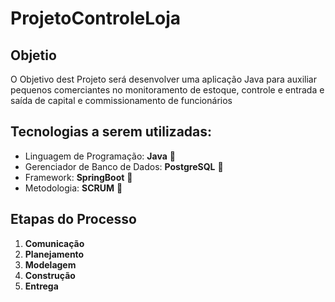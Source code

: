<h1> ProjetoControleLoja </h1>
<h2>Objetio</h2>
<p>O Objetivo dest Projeto será desenvolver uma aplicação Java para auxiliar pequenos comerciantes no monitoramento de estoque, controle e entrada e saída de capital e commissionamento de funcionários</p>

<h2> Tecnologias a serem utilizadas: </h2>
<ul>
  <li>Linguagem de Programação: <b>Java</b> &#127861</li>
  <li>Gerenciador de Banco de Dados: <b>PostgreSQL</b> &#128024</li>
  <li>Framework: <b>SpringBoot</b> &#127811</li>
  <li>Metodologia: <b>SCRUM</b> &#128295</li>
</ul>

<h2>Etapas do Processo</h2>
<ol>
  <li><b>Comunicação</b></li>
  <li><b>Planejamento</b></li>
  <li><b>Modelagem</b></li>
  <li><b>Construção</b></li>
  <li><b>Entrega</b></li>
</ol
